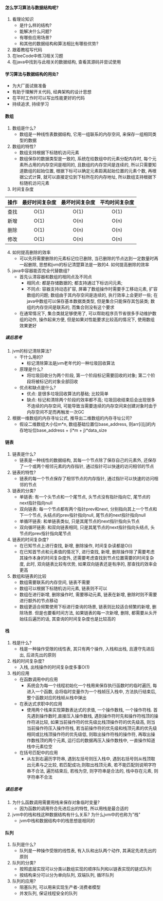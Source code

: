 #### 怎么学习算法与数据结构呢?
1. 看理论知识
    - 是什么样的结构?
    - 能解决什么问题?
    - 有哪些应用场景?
    - 和其他的数据结构和算法相比有哪些优势?
2. 跟着教程写代码
3. 在leeCode中练习相关习题
4. 在java中找到与此相关的数据结构, 查看其源码并尝试使用

#### 学习算法与数据结构的用处?
- 为大厂面试做准备
- 有助于理解开关代码, 经典架构的设计思想
- 在平时工作时可以写出性能更好的代码
- 持续追求, 持续学习

#### 数组
1. 数组是什么?
    - 数组是一种线性表数据结构, 它用一组联系的内存空间, 来保存一组相同类型的数据
2. 数组的特性?
    - 数组支持根据下标随机访问元素
    - 数组保存的数据类型是一致的, 系统在给数组中的元素分配内存时, 每个元素所占用的内存空间是相同的, 且数组的内存空间是连续的, 所以只需要知道数组的起始位置, 根据下标可以确定元素距离起始位置的元素个数, 再根据公式计算, 就可以直接定位到下标所在的内存地址, 所以数组支持根据下标随机访问元素
3. 时间复杂度

| 操作 | 最好时间复杂度 | 最坏时间复杂度 | 平均时间复杂度 |
| :-: | :-: | :-: | :-: |
| 查找 | O(1) | O(1) | O(1) | 
| 新增 | O(1) | O(n) | O(n) |
| 删除 | O(1) | O(n) | O(n) |
| 修改 | O(1) | O(n) | O(n) |

4. 如何提高删除的效率
    - 可以先将需要删除的元素标记位已删除, 当已删除的节点达到一定数量时再一起删除, 思想和jvm的标记清楚算法是一致的4. 如何提高删除的效率
5. java中容器能否完全代替数组?
    - 首先认清容器和数组的相同点及不同点
        - 相同点: 都是存储数据的; 都支持通过下标访问元素; 
        - 不同点: 容器支持动态扩容, 屏幕了数组操作时需要手工移动元素, 扩容数组的问题; 数组由于其内存空间是连续的, 执行效率上会更好一些; 在java中数组可以保存基本数据类类型, 但是集合只能保存其包装类; 数组的内存空间是联系的, 而集合则没有这个要求
    - 在通常情况下, 集合类就足够使用了, 可以帮助程序员节省很多手动维护数组的动作, 操作起来方便, 但是如果对性能要求比较高的情况下, 使用数组效果更好

##### 课后思考
1. jvm的标记清除算法?
    - 干什么用的?
        - 标记清除算法是jvm老年代的一种垃圾回收算法
    - 原理是什么?
        - 将垃圾回收分为两个阶段, 第一个阶段标记需要回收的对象; 第二个阶段将被标记的对象全部回收
    - 优点和缺点是什么?
        - 优点: 是很多垃圾回收算法的基础; 比较简单 
        - 缺点: 标记和清除两个阶段的效率都不高; 垃圾回收结束后会出现很多不连续的内存空间, 可能导致当需要连续的内存空间来创建对象时由于内存空间不足而再触发一次GC
2. 根据一维数组的内存寻址公式, 推导出二维数组的内存寻址公司?
    - 假设二维数组大小位m\*n, 数组基础位置位base_address, 则arr[i][j]的内存地址位base_address + (i\*m + j)\*data_size

#### 链表
1. 链表是什么?
    - 链表是一种线性的数据结构, 其每一个节点除了保存自己的元素外, 还保存了一个或两个相邻元素的内存指针, 通过指针可以快速的访问相邻的节点
2. 链表的特性?
    - 链表的每一个节点保存了相邻节点的内存指针, 通过指针可以快速的访问相邻的节点
3. 链表的分类?
    - 单链表: 有一个头节点和一个尾节点, 头节点没有指针指向它, 尾节点的next指针指向null
    - 双向链表: 每一个节点都有两个指针prev和next, 分别指向其上一个节点和下一个节点, 头结点的prev指针指向null, 尾节点的next指针指向null
    - 单循环链表: 和单链表类似, 只是其尾节点的next指针指向头节点
    - 双向循环链表: 和双向链表相同, 只是其尾节点的next指针指向头结点, 头节点的prev指针指向尾节点
4. 链表的时间复杂度?
    - 在已知节点上进行查找, 新增, 删除操作, 时间复杂读都是O(i)
    - 在已知首节点和元素值的情况下, 进行查找, 新增, 删除操作除了需要考虑其操作本身的时间复杂度外, 还需要考虑查找到节点位置需要的时间复杂度, 此时, 双向链表比较有优势, 如果双向链表还是有序的, 那查找的效率会更高
5. 数组和链表的比较
    - 数组需要联系的内存空间, 链表不需要
    - 数组可以根据下标随机访问元素, 链表则不可以
    - 数组在进行新增, 删除操作时, 需要移动元素, 链表在新增, 删除时则不需要进行额外的节点移动
    - 数组更适合频繁使用下标进行查询的场景, 链表则比较适合频繁的新增, 删除场景. 但是也要看时间方法, 如果链表的每一次新增, 删除, 都需要从头开始往后遍历的话, 其查询的时间复杂度也是比较高的

#### 栈
1. 栈是什么?
    - 栈是一种操作受限的线性表, 其只有两个操作, 入栈和出栈, 且遵守先进后出, 后进先出的原则
2. 栈的时间复杂度?
    - 入栈, 出栈操作的时间复杂度多事O(1)
3. 栈的应用
    - 在函数调用中的应用
        - 系统会为每一个线程初始化一个栈用来保存执行函数时的临时遍历, 每进入一个函数, 会将临时变量作为一个栈帧压入栈中, 方法执行结束后, 整个函数对应的栈帧从栈中弹出
    - 在表达式求职中的应用
        - 使用两个栈来实现算数表达式的求值, 一个操作数栈, 一个操作符栈. 首先遇到操作数时,直接压入操作数栈, 遇到操作符时先和操作符栈顶的操作符进比较, 如果当前操作符的优先级比栈顶操作符的优先级高, 则当当前操作符压入操作符栈, 若当前操作符的优先级和栈顶元素的优先级相同或比栈顶操作符的优先级低, 则取出操作符栈的操作符, 再取出操作数栈顶的两个元素, 运行后的数据再压入操作数栈中, 一直操作知道栈中元素位空
    - 在括号匹配中的应用
        - 从左到右遍历字符串, 遇到左括号则压入栈中, 遇到右括号则从栈顶取出元素与之比较, 若匹配成功,则取出栈顶元素, 若不能匹配则说明字符串不合法, 遍历结束后, 若栈为空, 则字符串是合法的, 栈中存在元素, 则字符串不合法

##### 课后思考
1. 为什么函数调用需要用栈来保存对象临时变量?
    - 因为函数的调用符合先进后出的特性, 所以用栈是最合适的
2. jvm中的栈和栈这种数据结构有什么关系? 为什么jvm中的也称为"栈"
    - jvm中栈和数据结构中的栈思想是相同的

#### 队列
1. 队列是什么?
    - 队列是一种操作受限的线性表, 有入队和出队两个动作, 其满足先进先出的原则
2. 队列的分类?
    - 按照底层实现可以分类以数组实现的顺序队列和以链表实现的链式队列
    - 按结构来分可以分为单向队列, 双端队列, 循环队列
3. 队列的应用?
    - 阻塞队列, 可以用来实现生产者-消费者模型
    - 并发队列, 保证线程安全的队列
































